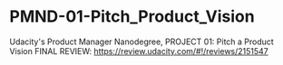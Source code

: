 # PMND-01-Pitch_Product_Vision
Udacity's Product Manager Nanodegree, PROJECT 01: Pitch a Product Vision
FINAL REVIEW: https://review.udacity.com/#!/reviews/2151547
